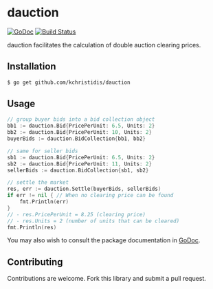 # dauction

[![GoDoc](https://godoc.org/github.com/kchristidis/dauction?status.svg)](https://godoc.org/github.com/kchristidis/dauction)
[![Build Status](https://travis-ci.org/kchristidis/dauction.svg?branch=master)](https://travis-ci.org/kchristidis/dauction)

dauction facilitates the calculation of double auction clearing prices.

## Installation

```bash
$ go get github.com/kchristidis/dauction
```

## Usage

```go
// group buyer bids into a bid collection object
bb1 := dauction.Bid{PricePerUnit: 6.5, Units: 2}
bb2 := dauction.Bid{PricePerUnit: 10, Units: 2}
buyerBids := dauction.BidCollection{bb1, bb2}

// same for seller bids
sb1 := dauction.Bid{PricePerUnit: 6.5, Units: 2}
sb2 := dauction.Bid{PricePerUnit: 11, Units: 2}
sellerBids := dauction.BidCollection{sb1, sb2}

// settle the market
res, err := dauction.Settle(buyerBids, sellerBids)
if err != nil { // When no clearing price can be found
    fmt.Println(err)
}
// - res.PricePerUnit = 8.25 (clearing price)
// - res.Units = 2 (number of units that can be cleared)
fmt.Println(res)
```

You may also wish to consult the package documentation in [GoDoc](http://godoc.org/github.com/kchristidis/overlap).

## Contributing

Contributions are welcome. Fork this library and submit a pull request.
